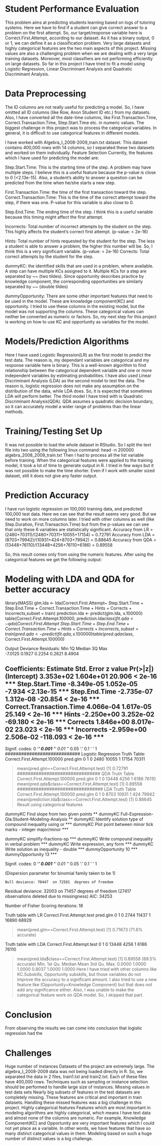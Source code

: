 # Student Performance Evaluation

This problem aims at predicting students learning based on logs of tutoring systems. Here we have to find if a student can give correct answer to a problem on the first attempt. So, our target/response variable here is Correct.First.Attempt, according to our dataset. As it has a binary output, 0 or 1, we can define it as a classification problem.
Very large datasets and highly categorical features are the two main aspects of this project. Missing values are also a challenging problem when we are dealing with a very large training datasets. Moreover, most classifiers are not performing efficiently on large datasets. So far in this project I have tried to fit a model using Logistic Regression, Linear Discriminant Analysis and Quadratic Discriminant Analysis. 

# Data Preprocessing
The ID columns are not really useful for predicting a model. So, I have omitted all ID columns (like Row, Anon Student ID etc.) from my datasets. Also, I have converted all the date-time columns, like First.Transaction.Time, Correct.Transaction.Time, Step.Start.Time etc. in numeric values. 
The biggest challenge in this project was to process the categorical variables. In general, it is difficult to use categorical features in different models.


I have worked with Algebra_I_2008-2009_train.txt dataset. This dataset contains 400,000 rows with 14 columns, so I separated these two datasets and worked on them individually. 
Feature Selection
Currently, the features which I have used for predicting the model are: 

Step.Start.Time: This is the starting time of the step. A problem may have multiple steps. I believe this is a useful feature because the p-value is close to 0 (<2.13e-15). Also, a student’s ability to answer a question can be predicted from the time when he/she starts a new step.

First.Transaction.Time: the time of the first transaction toward the step.
Correct.Transaction.Time: This is the time of the correct attempt toward the step, if there was one. P-value for this variable is also close to 0.

Step.End.Time: The ending time of the step. I think this is a useful variable because this timing might affect the first attempt.

Incorrects: Total number of incorrect attempts by the student on the step. This highly affects the student’s correct first attempt. (p-value: < 2e-16)

Hints: Total number of hints requested by the student for the step. The less a student is able to answer a problem, the higher this number will be. So, I think this is a very significant variable. (p-value: < 2e-16)
Corrects: Total correct attempts by the student for the step. 

dummyKC: the identified skills that are used in a problem, where available. A step can have multiple KCs assigned to it. Multiple KCs for a step are separated by ~~ (two tildes). Since opportunity describes practice by knowledge component, the corresponding opportunities are similarly separated by ~~ (double tildes)

dummyOpportunity: There are some other important features that need to be used in the model. These are knowledge component(KC) and opportunity. I tried to use these columns in the existing model, but the model was not supporting the columns. These categorical values can neither be converted as numeric or factors. So, my next step for this project is working on how to use KC and opportunity as variables for the model.

# Models/Prediction Algorithms
Here I have used Logistic Regression(LR) as the first model to predict the test data. The reason is, my dependant variables are categorical and my response variable here is binary. This is a well-known algorithm to find relationship between the categorical dependent variable and one or more independent variables by estimating probabilities.
I have also used Linear Discriminant Analysis (LDA) as the second model to test the data. The reason is, logistic regression does not make any assumption on the distribution of the data, while LDA does. So, it is expected that sometimes LDA will perform better.
The third model I have tried with is Quadratic Discriminant Analysis(QDA). QDA assumes a quadratic decision boundary, so it can accurately model a wider range of problems than the linear methods. 

# Training/Testing Set Up
It was not possible to load the whole dataset in RStudio. So I split the text file into two using the following linux command:
head -n 200000 algebra_2008_2009_train.txt
Then I had to process all the list variable before training.
When the categorical features were applied to the training model, it took a lot of time to generate output in R. I tried in few ways but it was not possible to make the time shorter. Even if I work with smaller sized dataset, still it does not give any faster output.

# Prediction Accuracy
I have run logistic regression on 100,000 training data, and predicted 100,000 test data. Here we can see that the result seems very good. But we need to work on more columns later. I tried with other columns as well (like Step.Duration, First.Transaction.Time) but from the p-values we can see that only these 6 variables are statistically significant.
Accuracy from LR = (2480+70311)/(2480+70311+10055+17154) = 0.72791
Accuracy from LDA = (8703+79942)/(10931+424+8703+79942) = 0.88645
Accuracy from QDA = (13448+76110)/(13448+4256+76110+6186) = 0.89558
 
So, this result comes only from using the numeric features. After using the categorical features we get the following output:

# Modeling with LDA and QDA for better accuracy
library(MASS)
glm.lda <- lda(Correct.First.Attempt~ Step.Start.Time + Step.End.Time +
                 Correct.Transaction.Time + Hints + Corrects + Incorrects,subset = train)
prediction.lda <- predict(glm.lda, x.100000)
table(Correct.First.Attempt.100000, prediction.lda$class)
fit.qda <- qda(Correct.First.Attempt~ Step.Start.Time + Step.End.Time +
                 Correct.Transaction.Time + Hints + Corrects + Incorrects,subset = train)
pred.qda <- predict(fit.qda, x.100000)
table(pred.qda$class, Correct.First.Attempt.100000)


Output
Deviance Residuals: 
    Min       1Q   Median       3Q      Max  
-7.0125   0.1927   0.2254   0.2621   8.4904  


Coefficients:
                                            		Estimate Std. Error            z value                   Pr(>|z|)    
(Intercept)                         		3.353e+02  1.604e+01   	20.906              < 2e-16 ***
Step.Start.Time                		-8.349e-05  1.052e-05   	-7.934 		<2.13e-15 ***
Step.End.Time            		-2.735e-07  1.312e-08  	-20.854             < 2e-16 ***
Correct.Transaction.Time  		4.066e-04  1.617e-05   	25.149  	< 2e-16 ***
Hints                    			-2.250e+00  3.252e-02  	-69.180  	< 2e-16 ***
Corrects                  			1.846e+00  8.017e-02   	23.023  	< 2e-16 ***
Incorrects               -2.959e+00  2.506e-02 -118.093  < 2e-16 ***
---
Signif. codes:  0 ‘***’ 0.001 ‘**’ 0.01 ‘*’ 0.05 ‘.’ 0.1 ‘ ’ 1
############################
Logistic Regression Truth Table:
Correct.First.Attempt.100000
pred.glm     	0     		1
       	0 	2480  		10055
       	1  	17154 		70311
> mean(pred.glm==Correct.First.Attempt.test)
[1] 0.72791
###############################
QDA Truth Table
Correct.First.Attempt.100000
pred.glm     	0     		1
       	0 	13448  		4256
       	1  	6186 		76110
> mean(pred.qda$class==Correct.First.Attempt.test)
[1] 0.89558
################################
LDA Truth Table
Correct.First.Attempt.100000
pred.glm     	0     		1
       	0 	8703  		10931
       	1  	424 		79942
> mean(prediction.lda$class==Correct.First.Attempt.test)
[1] 0.88645
Result using categorical features


dummyKC Find slope from two given points                                                                                                                                                                                                                                                                                                                                                                                                                                                                                                                                                                                                                                                     ** 
dummyKC Full-Expression-Gla:Student-Modeling-Analysis                                                                                                                                                                                                                                                                                                                                                                                                                                                                                                                                                                                                                                        ** 
dummyKC Identify solution type of compound inequality using or                                                                                                                                                                                                                                                                                                                                                                                                                                                                                                                                                                                                                               ***
dummyKC Plot point between minor tick marks - integer major/minor                                                                                                                                                                                                                                                                                                                                                                                                                                                                                                                                                                                                                            ***


dummyKC simplify-fractions-sp                                                                                                                                                                                                                                                                                                                                                                                                                                                                                                                                                                                                                                                                ***
dummyKC Write compound inequality in verbal problem                                                                                                                                                                                                                                                                                                                                                                                                                                                                                                                                                                                                                                          ***
dummyKC Write expression, any form                                                                                                                                                                                                                                                                                                                                                                                                                                                                                                                                                                                                                                                           ***
dummyKC Write solution as inequality - double                                                                                                                                                                                                                                                                                                                                                                                                                                                                                                                                                                                                                                                ***
dummyOpportunity 10                                                                                                                                                                                                                                                                                                                                                                                                                                                                                                                                                                                                                                                                          ***
dummyOpportunity 13                                                                                                                                                                                                                                                                                                                                                                                                                                                                                                                                                                                                                                                                         ***


Signif. codes:  0 ‘***’ 0.001 ‘**’ 0.01 ‘*’ 0.05 ‘.’ 0.1 ‘ ’ 1


(Dispersion parameter for binomial family taken to be 1)


    Null deviance: 70447  on 72581  degrees of freedom
Residual deviance: 32003  on 71457  degrees of freedom
  (27417 observations deleted due to missingness)
AIC: 34253


Number of Fisher Scoring iterations: 18


Truth table with LR
Correct.First.Attempt.test
pred.glm     0     1
       0  2744 11437
       1 16890 68929
> mean(pred.glm==Correct.First.Attempt.test)
[1] 0.71673 (71.6% accurate)


Truth table with LDA
Correct.First.Attempt.test
        0     1
  0 13448  4256
  1  6186 76110
> mean(pred.lda$class==Correct.First.Attempt.test)
[1] 0.89558 (89.5% accurate)
Min. 1st Qu.  Median    Mean 3rd Qu.    Max. 
 0.0000  1.0000  1.0000  0.8037  1.0000  1.0000 
Here I have tried with other columns like KC.Subskills, Opportunity subskills, but those variables do not improve the accuracy to a significant amount. I also tried to use a new feature like (Opportunity+Knowledge Component) but that does not add any significance either. Also, I was unable to make the categorical feature work on QDA model. So, I skipped that part.


# Conclusion
From observing the results we can come into conclusion that logistic regression had the  

# Challenges
Huge number of instances
Datasets of the project are extremely large. The algebra_I_2008-2009 data was not being loaded directly in R. So, we separated the data in 2 files, train1.txt and train2.txt. Each of these files have 400,000 rows. Techniques such as sampling or instance selection should be performed to handle large size of instances. 
Missing values in test data sets
Nearly big subsets of features in the test datasets are completely missing. These features are critical and important in train datasets. Handling these missed features was a big challenge in this project. 
Highly categorical features
Features which are most important in modeling algorithms are highly categorical, which means I have text data and almost none of the columns are numeric. For example, Knowledge Component(KC) and Opportunity are very important features which I could not yet place as a variable. In other words, we have features that have so many distinct categorical values in them. Modeling based on such a huge number of distinct values is a big challenge.


